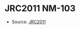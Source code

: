 <a name="material" />

# JRC2011 NM-103
<script type="application/ld+json">
  {
    "@context": "https://schema.org/",
    "@type": "ChemicalSubstance",
    "http://purl.org/dc/terms/conformsTo":
      {
        "@type": "CreativeWork",
        "@id": "https://bioschemas.org/profiles/ChemicalSubstance/0.4-RELEASE/"
      },
    "@id": "https://egonw.github.io/nanowiki/nanowiki343.html#material",
    "name": "JRC2011 NM-103",
    "sameAs": "http://127.0.0.1/mediawiki/index.php/Special:URIResolver/JRC2011_NM-2D103"
  }
</script>


* Source: [JRC2011](JRC2011.md)
